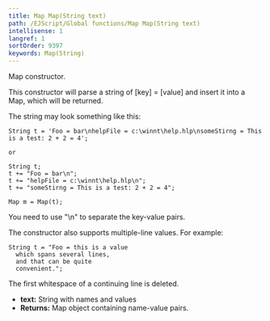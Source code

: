 ```yaml
---
title: Map Map(String text)
path: /EJScript/Global functions/Map Map(String text)
intellisense: 1
langref: 1
sortOrder: 9397
keywords: Map(String)
---
```



Map constructor.

This constructor will parse a string of [key] = [value] and insert it into a Map, which will be returned.

The string may look something like this:

```crmscript
String t = 'Foo = bar\nhelpFile = c:\winnt\help.hlp\nsomeStirng = This is a test: 2 + 2 = 4';

or

String t;
t += "Foo = bar\n";
t += "helpFile = c:\winnt\help.hlp\n";
t += "someStirng = This is a test: 2 + 2 = 4";

Map m = Map(t);
```

You need to use "\n" to separate the key-value pairs.

The constructor also supports multiple-line values. For example:

```crmscript
String t = "Foo = this is a value
  which spans several lines,
  and that can be quite
  convenient.";
```

  The first whitespace of a continuing line is deleted.


* **text:** String with names and values
* **Returns:** Map object containing name-value pairs.
